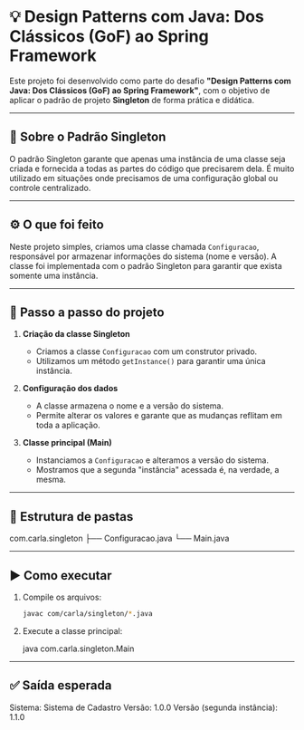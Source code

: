# 💡 Design Patterns com Java: Dos Clássicos (GoF) ao Spring Framework

Este projeto foi desenvolvido como parte do desafio **"Design Patterns com Java: Dos Clássicos (GoF) ao Spring Framework"**, com o objetivo de aplicar o padrão de projeto **Singleton** de forma prática e didática.

---

## 🧠 Sobre o Padrão Singleton

O padrão Singleton garante que apenas uma instância de uma classe seja criada e fornecida a todas as partes do código que precisarem dela. É muito utilizado em situações onde precisamos de uma configuração global ou controle centralizado.

---

## ⚙️ O que foi feito

Neste projeto simples, criamos uma classe chamada `Configuracao`, responsável por armazenar informações do sistema (nome e versão). A classe foi implementada com o padrão Singleton para garantir que exista somente uma instância.

---

## 🚀 Passo a passo do projeto

1. **Criação da classe Singleton**
   - Criamos a classe `Configuracao` com um construtor privado.
   - Utilizamos um método `getInstance()` para garantir uma única instância.

2. **Configuração dos dados**
   - A classe armazena o nome e a versão do sistema.
   - Permite alterar os valores e garante que as mudanças reflitam em toda a aplicação.

3. **Classe principal (Main)**
   - Instanciamos a `Configuracao` e alteramos a versão do sistema.
   - Mostramos que a segunda "instância" acessada é, na verdade, a mesma.

---

## 📁 Estrutura de pastas

com.carla.singleton
├── Configuracao.java
└── Main.java

---

## ▶️ Como executar

1. Compile os arquivos:
   ```bash
   javac com/carla/singleton/*.java

2. Execute a classe principal:

   java com.carla.singleton.Main

---

## ✅ Saída esperada

Sistema: Sistema de Cadastro
Versão: 1.0.0
Versão (segunda instância): 1.1.0




